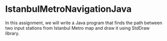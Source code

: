 # IstanbulMetroNavigationJava
In this assignment, we will write a Java program that finds the path between two input stations from Istanbul Metro map and draw it using StdDraw library.
